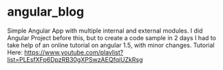 # angular_blog
Simple Angular App with multiple internal and external modules.  I did Angular Project before this, but to create a code sample in 2 days I had to take help of an online tutorial on angular 1.5, with minor changes.
Tutorial Here: https://www.youtube.com/playlist?list=PLEsfXFp6DpzRB30gXPSwzAEQfqiUZkRsg
